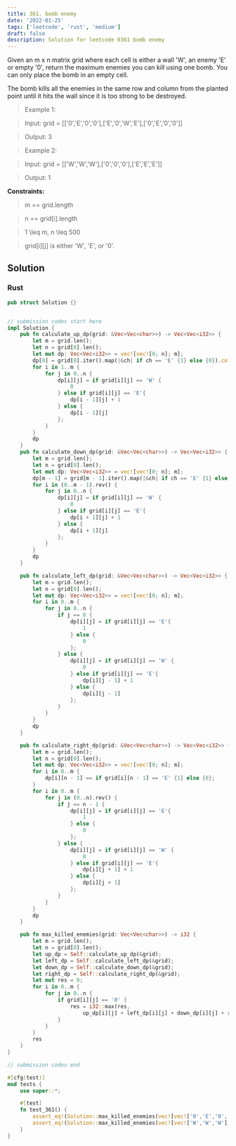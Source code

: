 ```yaml
---
title: 361. bomb enemy
date: '2022-01-25'
tags: ['leetcode', 'rust', 'medium']
draft: false
description: Solution for leetcode 0361 bomb enemy
---
```



Given an m x n matrix grid where each cell is either a wall 'W', an enemy 'E' or empty '0', return the maximum enemies you can kill using one bomb. You can only place the bomb in an empty cell.



The bomb kills all the enemies in the same row and column from the planted point until it hits the wall since it is too strong to be destroyed.



 



 > Example 1:





 > Input: grid <TeX>=</TeX> [['0','E','0','0'],['E','0','W','E'],['0','E','0','0']]

 > Output: 3

 > Example 2:





 > Input: grid <TeX>=</TeX> [['W','W','W'],['0','0','0'],['E','E','E']]

 > Output: 1

 



**Constraints:**



 > m <TeX>=</TeX><TeX>=</TeX> grid.length

 > n <TeX>=</TeX><TeX>=</TeX> grid[i].length

 > 1 <TeX>\leq</TeX> m, n <TeX>\leq</TeX> 500

 > grid[i][j] is either 'W', 'E', or '0'.


## Solution
### Rust
```rust
pub struct Solution {}


// submission codes start here
impl Solution {
    pub fn calculate_up_dp(grid: &Vec<Vec<char>>) -> Vec<Vec<i32>> {
        let m = grid.len();
        let n = grid[0].len();
        let mut dp: Vec<Vec<i32>> = vec![vec![0; n]; m];
        dp[0] = grid[0].iter().map(|&ch| if ch == 'E' {1} else {0}).collect::<Vec<_>>();
        for i in 1..m {
            for j in 0..n {
                dp[i][j] = if grid[i][j] == 'W' {
                    0
                } else if grid[i][j] == 'E'{
                    dp[i - 1][j] + 1
                } else {
                    dp[i - 1][j]
                };
            }
        }
        dp
    }
    pub fn calculate_down_dp(grid: &Vec<Vec<char>>) -> Vec<Vec<i32>> {
        let m = grid.len();
        let n = grid[0].len();
        let mut dp: Vec<Vec<i32>> = vec![vec![0; n]; m];
        dp[m - 1] = grid[m - 1].iter().map(|&ch| if ch == 'E' {1} else {0}).collect::<Vec<_>>();
        for i in (0..m - 1).rev() {
            for j in 0..n {
                dp[i][j] = if grid[i][j] == 'W' {
                    0
                } else if grid[i][j] == 'E'{
                    dp[i + 1][j] + 1
                } else {
                    dp[i + 1][j]
                };
            }
        }
        dp
    }

    pub fn calculate_left_dp(grid: &Vec<Vec<char>>) -> Vec<Vec<i32>> {
        let m = grid.len();
        let n = grid[0].len();
        let mut dp: Vec<Vec<i32>> = vec![vec![0; n]; m];
        for i in 0..m {
            for j in 0..n {
                if j == 0 {
                    dp[i][j] = if grid[i][j] == 'E'{
                        1
                    } else {
                        0
                    };
                } else {
                    dp[i][j] = if grid[i][j] == 'W' {
                        0
                    } else if grid[i][j] == 'E'{
                        dp[i][j - 1] + 1
                    } else {
                        dp[i][j - 1]
                    };    
                }
            }
        }
        dp
    }

    pub fn calculate_right_dp(grid: &Vec<Vec<char>>) -> Vec<Vec<i32>> {
        let m = grid.len();
        let n = grid[0].len();
        let mut dp: Vec<Vec<i32>> = vec![vec![0; n]; m];
        for i in 0..m {
            dp[i][n - 1] == if grid[i][n - 1] == 'E' {1} else {0};
        }
        for i in 0..m {
            for j in (0..n).rev() {
                if j == n - 1 {
                    dp[i][j] = if grid[i][j] == 'E'{
                        1
                    } else {
                        0
                    };
                } else {
                    dp[i][j] = if grid[i][j] == 'W' {
                        0
                    } else if grid[i][j] == 'E'{
                        dp[i][j + 1] + 1
                    } else {
                        dp[i][j + 1]
                    };
                }
            }
        }
        dp
    }

    pub fn max_killed_enemies(grid: Vec<Vec<char>>) -> i32 {
        let m = grid.len();
        let n = grid[0].len();
        let up_dp = Self::calculate_up_dp(&grid);
        let left_dp = Self::calculate_left_dp(&grid);
        let down_dp = Self::calculate_down_dp(&grid);
        let right_dp = Self::calculate_right_dp(&grid);
        let mut res = 0;
        for i in 0..m {
            for j in 0..n {
                if grid[i][j] == '0' {
                    res = i32::max(res, 
                        up_dp[i][j] + left_dp[i][j] + down_dp[i][j] + right_dp[i][j]);
                }
            }
        }
        res
    }
}

// submission codes end

#[cfg(test)]
mod tests {
    use super::*;

    #[test]
    fn test_361() {
        assert_eq!(Solution::max_killed_enemies(vec![vec!['0','E','0','0'],vec!['E','0','W','E'],vec!['0','E','0','0']]), 3);
        assert_eq!(Solution::max_killed_enemies(vec![vec!['W','W','W'],vec!['0','0','0'],vec!['E','E','E']]), 1);
    }
}

```
